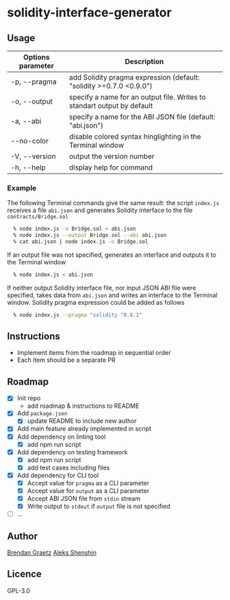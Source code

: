 # solidity-interface-generator

  ## Usage
  Options parameter | Description
  ------------------|------------------------------------------------------------
  -p, --pragma <pragma> | add Solidity pragma expression (default: "solidity >=0.7.0 <0.9.0")
  -o, --output <filename> | specify a name for an output file. Writes to standart output by default
  -a, --abi <filename> | specify a name for the ABI JSON file (default: "abi.json")
  --no-color | disable colored syntax hinglighting in the Terminal window
  -V, --version | output the version number
  -h, --help | display help for command

  ### Example
  The following Terminal commands give the same result: the script `index.js` receives a file `abi.json`
  and generates Solidity interface to the file `contracts/Bridge.sol`
  ```bash
    % node index.js -o Bridge.sol < abi.json
    % node index.js --output Bridge.sol --abi abi.json
    % cat abi.json | node index.js -o Bridge.sol
  ```
  If an output file was not specified, generates an interface and outputs it to the Terminal window
  ```bash
    % node index.js < abi.json
  ```
  If neither output Solidity interface file, nor input JSON ABI file were specified, takes data from
  `abi.json` and writes an interface to the Terminal window. Solidity pragma expression could be added as follows
  ```bash
    % node index.js --pragma "solidity ^0.8.1"
  ```

## Instructions

- Implement items from the roadmap in sequential order
- Each item should be a separate PR

## Roadmap

- [x] Init repo
  - add roadmap & instructions to README
- [x] Add `package.json`
  - [x] update README to include new author
- [x] Add main feature already implemented in script
- [x] Add dependency on linting tool
  - [x] add npm run script
- [x] Add dependency on testing framework
  - [x] add npm run script
  - [x] add test cases including files
- [x] Add dependency for CLI tool
  - [x] Accept value for `pragma` as a CLI parameter
  - [x] Accept value for `output` as a CLI parameter
  - [x] Accept ABI JSON file from `stdin` stream
  - [x] Write output to `stdout` if `output` file is not specified
- [ ] ...

## Author

[Brendan Graetz](http://bguiz.com/)
[Aleks Shenshin](https://github.com/shenshin/)

## Licence

GPL-3.0
